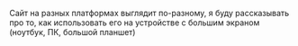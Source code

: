 Сайт на разных платформах выглядит по-разному, я буду рассказывать про то, как использовать его на устройстве с большим экраном (ноутбук, ПК, большой планшет)